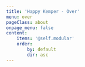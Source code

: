 ```yaml
---
title: 'Happy Kemper - Over'
menu: over
pageClass: about
onpage_menu: false
content:
    items: '@self.modular'
    order:
        by: default
        dir: asc
---
```


